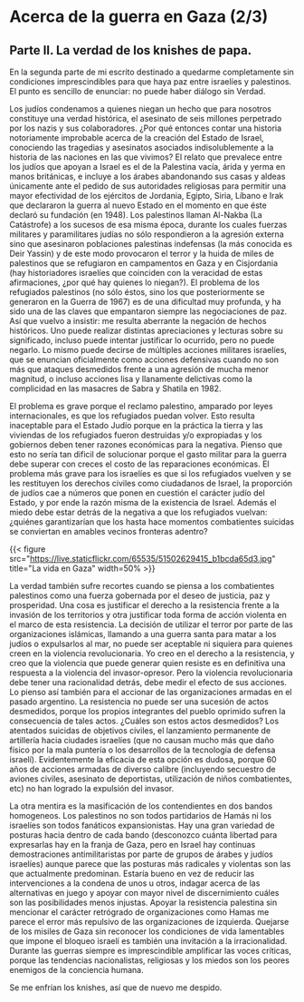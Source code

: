 # Acerca de la guerra en Gaza (2/3)


## Parte II. La verdad de los knishes de papa.

En la segunda parte de mi escrito destinado a quedarme completamente sin
condiciones imprescindibles para que haya paz entre israelíes y
palestinos. El punto es sencillo de enunciar: no puede haber diálogo sin
Verdad.

Los judíos condenamos a quienes niegan un hecho que para nosotros
constituye una verdad histórica, el asesinato de seis millones
perpetrado por los nazis y sus colaboradores. ¿Por qué entonces contar
una historia notoriamente improbable acerca de la creación del Estado de
Israel, conociendo las tragedias y asesinatos asociados indisolublemente
a la historia de las naciones en las que vivimos? El relato que
prevalece entre los judíos que apoyan a Israel es el de la Palestina
vacía, árida y yerma en manos británicas, e incluye a los árabes
abandonando sus casas y aldeas únicamente ante el pedido de sus
autoridades religiosas para permitir una mayor efectividad de los
ejércitos de Jordania, Egipto, Siria, Líbano e Irak que declararon la
guerra al nuevo Estado en el momento en que éste declaró su fundación
(en 1948). Los palestinos llaman Al-Nakba (La Catástrofe) a los sucesos
de esa misma época, durante los cuales fuerzas militares y paramilitares
judías no sólo respondieron a la agresión externa sino que asesinaron
poblaciones palestinas indefensas (la más conocida es Deir Yassin) y de
este modo provocaron el terror y la huida de miles de palestinos que se
refugiaron en campamentos en Gaza y en Cisjordania (hay historiadores
israelíes que coinciden con la veracidad de estas afirmaciones, ¿por qué
hay quienes lo niegan?). El problema de los refugiados palestinos (no
sólo éstos, sino los que posteriormente se generaron en la Guerra de
1967) es de una dificultad muy profunda, y ha sido una de las claves que
empantaron siempre las negociaciones de paz. Así que vuelvo a insistir:
me resulta aberrante la negación de hechos históricos. Uno puede
realizar distintas apreciaciones y lecturas sobre su significado,
incluso puede intentar justificar lo ocurrido, pero no puede negarlo. Lo
mismo puede decirse de múltiples acciones militares israelíes, que se
enuncian oficialmente como acciones defensivas cuando no son más que
ataques desmedidos frente a una agresión de mucha menor magnitud, o
incluso acciones lisa y llanamente delictivas como la complicidad en las
masacres de Sabra y Shatila en 1982.

El problema es grave porque el reclamo palestino, amparado por leyes
internacionales, es que los refugiados puedan volver. Esto resulta
inaceptable para el Estado Judío porque en la práctica la tierra y las
viviendas de los refugiados fueron destruidas y/o expropiadas y los
gobiernos deben tener razones económicas para la negativa. Pienso que
esto no sería tan dificil de solucionar porque el gasto militar para la
guerra debe superar con creces el costo de las reparaciones económicas.
El problema más grave para los israelíes es que si los refugiados
vuelven y se les restituyen los derechos civiles como ciudadanos de
Israel, la proporción de judíos cae a números que ponen en cuestión el
carácter judío del Estado, y por ende la razón misma de la existencia de
Israel. Además el miedo debe estar detrás de la negativa a que los
refugiados vuelvan: ¿quiénes garantizarían que los hasta hace momentos
combatientes suicidas se conviertan en amables vecinos fronteras
adentro?

{{< figure src="https://live.staticflickr.com/65535/51502629415_b1bcda65d3.jpg" title="La vida en Gaza" width=50% >}}

La verdad también sufre recortes cuando se piensa a los combatientes
palestinos como una fuerza gobernada por el deseo de justicia, paz y
prosperidad. Una cosa es justificar el derecho a la resistencia frente a
la invasión de los territorios y otra justificar toda forma de acción
violenta en el marco de esta resistencia. La decisión de utilizar el
terror por parte de las organizaciones islámicas, llamando a una guerra
santa para matar a los judíos o expulsarlos al mar, no puede ser
aceptable ni siquiera para quienes creen en la violencia revolucionaria.
Yo creo en el derecho a la resistencia, y creo que la violencia que
puede generar quien resiste es en definitiva una respuesta a la
violencia del invasor-opresor. Pero la violencia revolucionaria debe
tener una racionalidad detrás, debe medir el efecto de sus acciones. Lo
pienso así también para el accionar de las organizaciones armadas en el
pasado argentino. La resistencia no puede ser una sucesión de actos
desmedidos, porque los propios integrantes del pueblo oprimido sufren la
consecuencia de tales actos. ¿Cuáles son estos actos desmedidos? Los
atentados suicidas de objetivos civiles, el lanzamiento permanente de
artillería hacia ciudades israelíes (que no causan mucho más que daño
físico por la mala puntería o los desarrollos de la tecnología de
defensa israelí). Evidentemente la eficacia de esta opción es dudosa,
porque 60 años de acciones armadas de diverso calibre (incluyendo
secuestro de aviones civiles, asesinato de deportistas, utilización de
niños combatientes, etc) no han logrado la expulsión del invasor.

La otra mentira es la masificación de los contendientes en dos bandos
homogeneos. Los palestinos no son todos partidarios de Hamás ni los
israelíes son todos fanáticos expansionistas. Hay una gran variedad de
posturas hacia dentro de cada bando (desconozco cuánta libertad para
expresarlas hay en la franja de Gaza, pero en Israel hay continuas
demostraciones antimilitaristas por parte de grupos de árabes y judíos
israelíes) aunque parece que las posturas más radicales y violentas son
las que actualmente predominan. Estaría bueno en vez de reducir las
intervenciones a la condena de unos u otros, indagar acerca de las
alternativas en juego y apoyar con mayor nivel de discernimiento cuáles
son las posibilidades menos injustas. Apoyar la resistencia palestina
sin mencionar el carácter retrógrado de organizaciones como Hamas me
parece el error más repulsivo de las organizaciones de izquierda.
Quejarse de los misiles de Gaza sin reconocer los condiciones de vida
lamentables que impone el bloqueo israelí es también una invitación a la
irracionalidad. Durante las guerras siempre es imprescindible amplificar
las voces críticas, porque las tendencias nacionalistas, religiosas y
los miedos son los peores enemigos de la conciencia humana.

Se me enfrían los knishes, así que de nuevo me despido.

